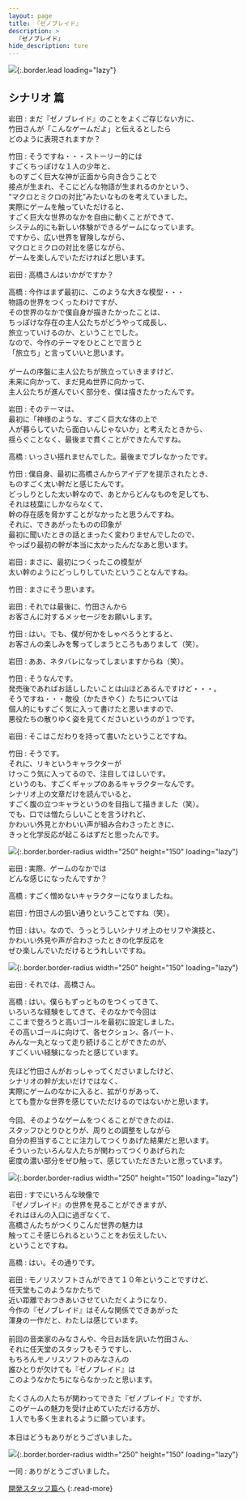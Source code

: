 ```yaml
---
layout: page
title: 『ゼノブレイド』
description: >
  『ゼノブレイド』
hide_description: ture
---
```


![](/others/interviews/jp/wii/sx4j/vol2/img/mainvisual5.jpg){:.border.lead loading="lazy"}

## シナリオ 篇

岩田
: まだ『ゼノブレイド』のことをよくご存じない方に、<br>竹田さんが「こんなゲームだよ」と伝えるとしたら<br>どのように表現されますか？

竹田
: そうですね・・・ストーリー的には<br>すごくちっぽけな１人の少年と、<br>ものすごく巨大な神が正面から向き合うことで<br>接点が生まれ、そこにどんな物語が生まれるのかという、<br>“マクロとミクロの対比”みたいなものを考えていました。<br>実際にゲームを触っていただけると、<br>すごく巨大な世界のなかを自由に動くことができて、<br>システム的にも新しい体験ができるゲームになっています。<br>ですから、広い世界を冒険しながら、<br>マクロとミクロの対比を感じながら、<br>ゲームを楽しんでいただければと思います。

岩田
: 高橋さんはいかがですか？

高橋
: 今作はまず最初に、このような大きな模型・・・<br>物語の世界をつくったわけですが、<br>その世界のなかで僕自身が描きたかったことは、<br>ちっぽけな存在の主人公たちがどうやって成長し、<br>旅立っていけるのか、ということでした。<br>なので、今作のテーマをひとことで言うと<br>「旅立ち」と言っていいと思います。<br><br>ゲームの序盤に主人公たちが旅立っていきますけど、<br>未来に向かって、まだ見ぬ世界に向かって、<br>主人公たちが進んでいく部分を、僕は描きたかったんです。

岩田
: そのテーマは、<br>最初に「神様のような、すごく巨大な体の上で<br>人が暮らしていたら面白いんじゃないか」と考えたときから、<br>揺らぐことなく、最後まで貫くことができたんですね。

高橋
: いっさい揺れませんでした。最後までブレなかったです。

竹田
: 僕自身、最初に高橋さんからアイデアを提示されたとき、<br>ものすごく太い幹だと感じたんです。<br>どっしりとした太い幹なので、あとからどんなものを足しても、<br>それは枝葉にしかならなくて、<br>幹の存在感を脅かすことがなかったと思うんですね。<br>それに、できあがったものの印象が<br>最初に聞いたときの話とまったく変わりませんでしたので、<br>やっぱり最初の幹が本当に太かったんだなあと思います。

岩田
: まさに、最初につくったこの模型が<br>太い幹のようにどっしりしていたということなんですね。

竹田
: まさにそう思います。

岩田
: それでは最後に、竹田さんから<br>お客さんに対するメッセージをお願いします。

竹田
: はい。でも、僕が何かをしゃべろうとすると、<br>お客さんの楽しみを奪ってしまうところもありまして（笑）。

岩田
: ああ、ネタバレになってしまいますからね（笑）。

竹田
: そうなんです。<br>発売後であればお話ししたいことは山ほどあるんですけど・・・。<br>そうですね・・・敵役（かたきやく）たちについては<br>個人的にもすごく気に入って書けたと思いますので、<br>悪役たちの散りゆく姿を見てくださいというのが１つです。

岩田
: そこはこだわりを持って書いたということですね。

竹田
: そうです。<br>それに、リキというキャラクターが<br>けっこう気に入ってるので、注目してほしいです。<br>というのも、すごくギャップのあるキャラクターなんです。<br>シナリオ上の文章だけを読んでいると、<br>すごく腹の立つキャラというのを目指して描きました（笑）。<br>でも、口では憎たらしいことを言うけれど、<br>かわいい外見とかわいい声が組み合わさったときに、<br>きっと化学反応が起こるはずだと思ったんです。

![](/others/interviews/jp/wii/sx4j/vol2/img/photo013.jpg){:.border.border-radius width="250" height="150" loading="lazy"}

岩田
: 実際、ゲームのなかでは<br>どんな感じになったんですか？

高橋
: すごく憎めないキャラクターになりましたね。

岩田
: 竹田さんの狙い通りということですね（笑）。

竹田
: はい。なので、うっとうしいシナリオ上のセリフや演技と、<br>かわいい外見や声が合わさったときの化学反応を<br>ぜひ楽しんでいただけるとうれしいですね。

![](/others/interviews/jp/wii/sx4j/vol2/img/photo014.jpg){:.border.border-radius width="250" height="150" loading="lazy"}

岩田
: それでは、高橋さん。

高橋
: はい。僕らもずっとものをつくってきて、<br>いろいろな経験をしてきて、そのなかで今回は<br>ここまで登ろうと高いゴールを最初に設定しました。<br>その高いゴールに向けて、各セクション、各パート、<br>みんな一丸となって走り続けることができたのが、<br>すごくいい経験になったと感じています。<br><br>先ほど竹田さんがおっしゃってくださいましたけど、<br>シナリオの幹が太いだけではなく、<br>実際にゲームのなかに入ると、拡がりがあって、<br>とても豊かな世界を感じていただけるのではないかと思います。<br><br>今回、そのようなゲームをつくることができたのは、<br>スタッフひとりひとりが、周りとの調整をしながら<br>自分の担当することに注力してつくりあげた結果だと思います。<br>そういったいろんな人たちが関わってつくりあげられた<br>密度の濃い部分をぜひ触って、感じていただきたいと思っています。

![](/others/interviews/jp/wii/sx4j/vol2/img/photo015.jpg){:.border.border-radius width="250" height="150" loading="lazy"}

岩田
: すでにいろんな映像で<br>『ゼノブレイド』の世界を見ることができますが、<br>それはほんの入口に過ぎなくて、<br>高橋さんたちがつくりこんだ世界の魅力は<br>触ってこそ感じられるということをお伝えしたい、<br>ということですね。

高橋
: はい。その通りです。

岩田
: モノリスソフトさんができて１０年ということですけど、<br>任天堂もこのようなかたちで<br>近い距離でおつきあいさせていただくようになり、<br>今作の『ゼノブレイド』はそんな関係でできあがった<br>渾身の一作だと、わたしは感じています。<br><br>前回の音楽家のみなさんや、今日お話を訊いた竹田さん、<br>それに任天堂のスタッフもそうですし、<br>もちろんモノリスソフトのみなさんの<br>誰ひとりが欠けても『ゼノブレイド』は<br>このようなかたちにならなかったと思います。<br><br>たくさんの人たちが関わってできた『ゼノブレイド』ですが、<br>このゲームの魅力を受け止めていただける方が、<br>１人でも多く生まれるように願っています。<br><br>本日はどうもありがとうございました。

![](/others/interviews/jp/wii/sx4j/vol2/img/photo016.jpg){:.border.border-radius width="250" height="150" loading="lazy"}

一同
: ありがとうございました。

[開発スタッフ篇へ](../vol3/1.md)
{:.read-more}

